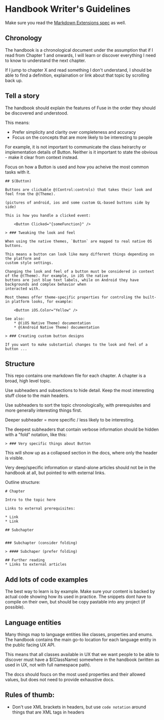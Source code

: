 # Handbook Writer's Guidelines

Make sure you read the [Markdown Extensions spec](Markdown%20Extensions.md) as well.

## Chronology

The handbook is a chronological document under the assumption that if I read from Chapter 1 and onwards,
I will learn or discover everything I need to know to understand the next chapter.

If I jump to chapter X and read something I don't understand, I should be able to find a definition,
explaination or link about that topic by scrolling back up.

## Tell a story

The handbook should explain the features of Fuse in the order they should be discovered and understood.

This means:

* Prefer simplicity and clarity over completeness and accuracy
* Focus on the concepts that are more likely to be interesting to people

For example, it is not important to communicate the class heirarchy or implementation details of Button.
Neither is it important to state the obvious - make it clear from context instead.

Focus on how a Button is used and *how* you acheive the most common tasks with it.

	## $(Button)

	Buttons are clickable @(Control:controls) that takes their look and feel from the @(Theme).

	(pictures of android, ios and some custom GL-based buttons side by side)

	This is how you handle a clicked event:

		<Button Clicked="{someFunction}" />

	> ### Tweaking the look and feel

	When using the native themes, `Button` are mapped to real native OS buttons.

	This means a button can look like many different things depending on the platform and
	custom style settings.

	Changing the look and feel of a button must be considered in context of the @(Theme). For example, in iOS the native
	buttons are just blue text labels, while on Android they have backgrounds and complex behavior when
	interacted with.

	Most themes offer theme-specific properties for controling the built-in platform looks, for example:

		<Button iOS.Color="Yellow" />

	See also:
		* @(iOS Native Theme) documentation
		* @(Android Native Theme) documentation

	> ### Creating custom button designs

	If you want to make substantial changes to the look and feel of a button ...

## Structure

This repo contains one markdown file for each chapter. A chapter is a broad, high level topic.

Use subheaders and subsections to hide detail. Keep the most interesting stuff close to the main headers.

Use subheaders to sort the topic chronologically, with prerequisites and more generally interesting things
first.

Deeper subheader = more specific / less likely to be interesting.

The deepest subheaders that contain verbose information should be hidden with a "fold" notation, like this:

	> ### Very specific things about Button


This will show up as a collapsed section in the docs, where only the header is visible.

Very deep/specific information or stand-alone articles should not be in the handbook at all, but pointed
to with external links.

Outline structure:

	# Chapter

	Intro to the topic here

	Links to external prerequisites:

	* Link
	* Link

	## Subchapter


    ### Subchapter (consider folding)

    > #### Subchaper (prefer folding)

	## Further reading
	* Links to external articles


## Add lots of code examples

The best way to learn is by example. Make sure your content is backed by actual code showing how its used in practice. The snippets dont have to compile on their own, but should be copy pastable into any project (if possible).

## Language entities

Many things map to language entities like classes, properties and enums. The handbook contains the main
go-to location for each language entity in the public facing UX API.

This means that all classes available in UX that we want people to be able to discover must have a
$(ClassName) somewhere in the handbook (written as used in UX, not with full namespace path).

The docs should foucs on the most used properties and their allowed values, but does not need to provide
exhaustive docs.

## Rules of thumb:

* Don't use XML brackets in headers, but use `code notation` around things that are XML tags in headers
